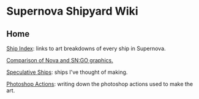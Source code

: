 # Supernova Shipyard Wiki
## Home

[Ship Index](https://github.com/NebulaTank/Supernova-Shipyard-Wiki/wiki/1-Ship-Index): links to art breakdowns of every ship in Supernova.

[Comparison of Nova and SN:GO graphics.](https://github.com/NebulaTank/Supernova-Shipyard-Wiki/wiki/1-SuperNOVA-Graphical-Overhaul)

[Speculative Ships](https://github.com/NebulaTank/Supernova-Shipyard-Wiki/wiki/1-Speculative-Ships): ships I've thought of making.

[Photoshop Actions](https://github.com/NebulaTank/Supernova-Shipyard-Wiki/wiki/4-Photoshop-Actions): writing down the photoshop actions used to make the art.


